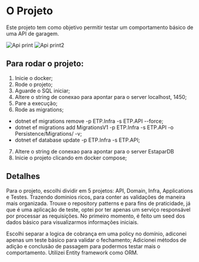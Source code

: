 # O Projeto
Este projeto tem como objetivo permitir testar um comportamento básico de uma API de garagem. 

![Api print](https://i.imgur.com/iX0U2al.png)
![Api print2](https://i.imgur.com/wecH1Z9.png)

## Para rodar o projeto:
1. Inicie o docker;
2. Rode o projeto;
3. Aguarde o SQL iniciar;
4. Altere o string de conexao para apontar para o server localhost, 1450;
5. Pare a execução;
6. Rode as migrations;
  - dotnet ef migrations remove -p ETP.Infra -s ETP.API --force;
  - dotnet ef migrations add MigrationsV1 -p ETP.Infra -s ETP.API -o Persistence/Migrations/ -v;
  - dotnet ef database update -p ETP.Infra -s ETP.API;
    
7. Altere o string de conexao para apontar para o server EstaparDB
8. Inicie o projeto clicando em docker compose;

## Detalhes
Para o projeto, escolhi dividir em 5 projetos: API, Domain, Infra, Applications e Testes. Trazendo dominios ricos, para conter as validações de maneira mais organizada. Trouxe o repository patterns e para fins de praticidade, já que é uma aplicação de teste, optei por ter apenas um serviço responsável por processar as requisições. No primeiro momento, é feito um seed dos dados básico para visualizarmos informações iniciais.

Escolhi separar a logica de cobrança em uma policy no domínio, adiconei apenas um teste básico para validar o fechamento; Adicionei métodos de adição e conclusão de passagem para podermos testar mais o comportamento. Utilizei Entity framework como ORM.
